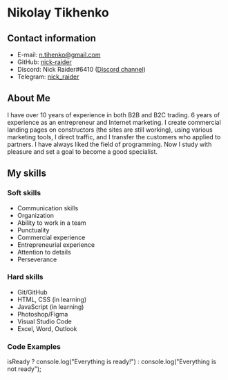 # Nikolay Tikhenko

## Contact information
* E-mail: [n.tihenko@gmail.com](mailto:n.tihenko@gmail.com)
* GitHub: [nick-raider](https://github.com/nick-raider)
* Discord: Nick Raider#6410 ([Discord channel](https://discord.gg/ADWt8vpX))
* Telegram: [nick_raider](https://t.me/nick_raider)

## About Me
I have over 10 years of experience in both B2B and B2C trading. 6 years of experience as an entrepreneur and Internet marketing. I create commercial landing pages on constructors (the sites are still working), using various marketing tools, I direct traffic, and I transfer the customers who applied to partners. I have always liked the field of programming. Now I study with pleasure and set a goal to become a good specialist.

## My skills

### Soft skills
* Communication skills
* Organization
* Ability to work in a team
* Punctuality
* Commercial experience
* Entrepreneurial experience
* Attention to details
* Perseverance

### Hard skills
* Git/GitHub
* HTML, CSS (in learning)
* JavaScript (in learning) 
* Photoshop/Figma
* Visual Studio Code
* Excel, Word, Outlook

### Code Examples
isReady
  ? console.log("Everything is ready!")
  : console.log("Everything is not ready");